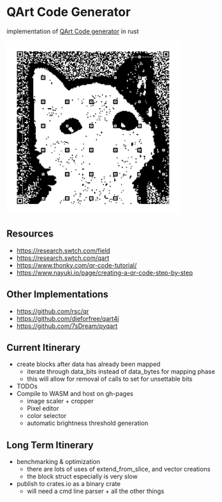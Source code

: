 # QArt Code Generator

implementation of [QArt Code generator](https://research.swtch.com/qr/draw/) in rust

<img alt="qr code with a pattern that looks like a cat" src="https://github.com/andrewyur/qart/blob/master/mascot.png" width=400/>

## Resources
- https://research.swtch.com/field
- https://research.swtch.com/qart
- https://www.thonky.com/qr-code-tutorial/
- https://www.nayuki.io/page/creating-a-qr-code-step-by-step

## Other Implementations
- https://github.com/rsc/qr
- https://github.com/dieforfree/qart4j
- https://github.com/7sDream/pyqart

## Current Itinerary
- create blocks after data has already been mapped
  - iterate through data_bits instead of data_bytes for mapping phase
  - this will allow for removal of calls to set for unsettable bits
- TODOs
- Compile to WASM and host on gh-pages
  - image scaler + cropper
  - Pixel editor
  - color selector
  - automatic brightness threshold generation
  
## Long Term Itinerary
- benchmarking & optimization
  - there are lots of uses of extend_from_slice, and vector creations
  - the block struct especially is very slow
- publish to crates.io as a binary crate
  - will need a cmd line parser + all the other things
